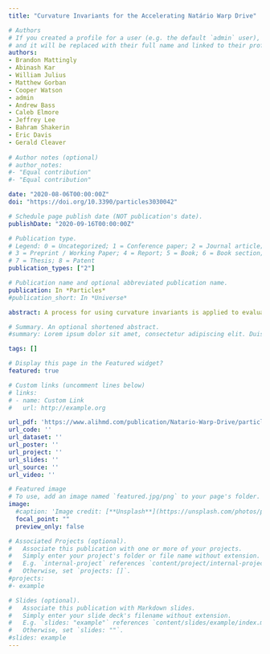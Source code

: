 ```yaml
---
title: "Curvature Invariants for the Accelerating Natário Warp Drive"

# Authors
# If you created a profile for a user (e.g. the default `admin` user), write the username (folder name) here 
# and it will be replaced with their full name and linked to their profile.
authors:
- Brandon Mattingly
- Abinash Kar
- William Julius
- Matthew Gorban 
- Cooper Watson
- admin 
- Andrew Bass
- Caleb Elmore
- Jeffrey Lee
- Bahram Shakerin
- Eric Davis 
- Gerald Cleaver 
 
# Author notes (optional)
# author_notes:
#- "Equal contribution"
#- "Equal contribution"

date: "2020-08-06T00:00:00Z"
doi: "https://doi.org/10.3390/particles3030042"

# Schedule page publish date (NOT publication's date).
publishDate: "2020-09-16T00:00:00Z"

# Publication type.
# Legend: 0 = Uncategorized; 1 = Conference paper; 2 = Journal article;
# 3 = Preprint / Working Paper; 4 = Report; 5 = Book; 6 = Book section;
# 7 = Thesis; 8 = Patent
publication_types: ["2"]

# Publication name and optional abbreviated publication name.
publication: In *Particles*
#publication_short: In *Universe*

abstract: A process for using curvature invariants is applied to evaluate the accelerating Natário warp drive. Curvature invariants are independent of coordinate bases and plotting the invariants is free of coordinate mapping distortions. While previous works focus mainly on the mathematical description of the warp bubble, plotting curvature invariants provides a novel pathway to investigate the Natário spacetime and its characteristics. For warp drive spacetimes, there are four independent curvature invariants the Ricci scalar, r1, r2, and w2. The invariant plots demonstrate how each curvature invariant evolves over the parameters of time, acceleration, skin depth and radius of the warp bubble. They show that the Ricci scalar has the greatest impact of the invariants on the surrounding spacetime. They also reveal key features of the Natário warp bubble such as a flat harbor in the center of it, a dynamic wake, and the internal structures of the warp bubble. 

# Summary. An optional shortened abstract.
#summary: Lorem ipsum dolor sit amet, consectetur adipiscing elit. Duis posuere tellus ac convallis placerat. Proin tincidunt magna sed ex sollicitudin condimentum.

tags: []

# Display this page in the Featured widget?
featured: true

# Custom links (uncomment lines below)
# links:
# - name: Custom Link
#   url: http://example.org

url_pdf: 'https://www.alihmd.com/publication/Natario-Warp-Drive/particles-03-00042.pdf'
url_code: ''
url_dataset: ''
url_poster: ''
url_project: ''
url_slides: ''
url_source: ''
url_video: ''

# Featured image
# To use, add an image named `featured.jpg/png` to your page's folder. 
image:
  #caption: 'Image credit: [**Unsplash**](https://unsplash.com/photos/pLCdAaMFLTE)'
  focal_point: ""
  preview_only: false

# Associated Projects (optional).
#   Associate this publication with one or more of your projects.
#   Simply enter your project's folder or file name without extension.
#   E.g. `internal-project` references `content/project/internal-project/index.md`.
#   Otherwise, set `projects: []`.
#projects:
#- example

# Slides (optional).
#   Associate this publication with Markdown slides.
#   Simply enter your slide deck's filename without extension.
#   E.g. `slides: "example"` references `content/slides/example/index.md`.
#   Otherwise, set `slides: ""`.
#slides: example
---
```

